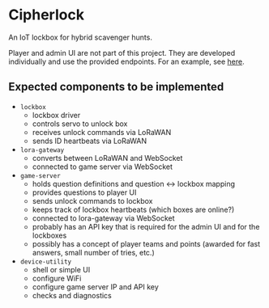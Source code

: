 # Cipherlock
An IoT lockbox for hybrid scavenger hunts.

Player and admin UI are not part of this project. They are developed individually and use the provided endpoints. For an example, see [here](https://github.com/SilasBerger/teaching-website/commit/f5c40b2342449428e8e8dd0f3435fca2e8e3030c).

## Expected components to be implemented
- `lockbox`
  - lockbox driver
  - controls servo to unlock box
  - receives unlock commands via LoRaWAN
  - sends ID heartbeats via LoRaWAN
- `lora-gateway`
  - converts between LoRaWAN and WebSocket
  - connected to game server via WebSocket
- `game-server`
  - holds question definitions and question <-> lockbox mapping
  - provides questions to player UI
  - sends unlock commands to lockbox
  - keeps track of lockbox heartbeats (which boxes are online?)
  - connected to lora-gateway via WebSocket
  - probably has an API key that is required for the admin UI and for the lockboxes
  - possibly has a concept of player teams and points (awarded for fast answers, small number of tries, etc.)
- `device-utility`
  - shell or simple UI
  - configure WiFi
  - configure game server IP and API key
  - checks and diagnostics
